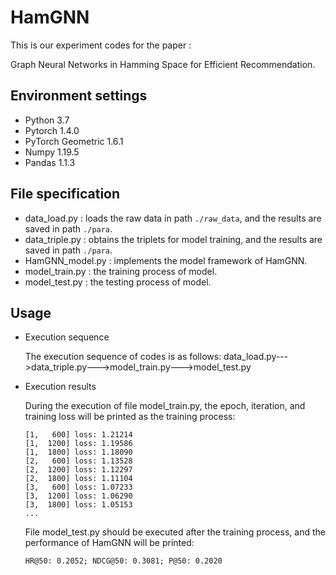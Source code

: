 # HamGNN
This is our experiment codes for the paper :

Graph Neural Networks in Hamming Space for Efficient Recommendation.

## Environment settings
* Python 3.7
* Pytorch 1.4.0
* PyTorch Geometric 1.6.1
* Numpy 1.19.5
* Pandas 1.1.3

## File specification
* data_load.py : loads the raw data in path `./raw_data`, and the results are saved in path `./para`.
* data_triple.py : obtains the triplets for model training, and the results are saved in path `./para`.
* HamGNN_model.py : implements the model framework of HamGNN.
* model_train.py : the training process of model.
* model_test.py : the testing process of model.

## Usage
* Execution sequence

  The execution sequence of codes is as follows: data_load.py--->data_triple.py--->model_train.py--->model_test.py
  
* Execution results

  During the execution of file model_train.py, the epoch, iteration, and training loss will be printed as the training process:
  
  ```
  [1,   600] loss: 1.21214
  [1,  1200] loss: 1.19586
  [1,  1800] loss: 1.18090
  [2,   600] loss: 1.13528
  [2,  1200] loss: 1.12297
  [2,  1800] loss: 1.11104
  [3,   600] loss: 1.07233
  [3,  1200] loss: 1.06290
  [3,  1800] loss: 1.05153
  ...
  ```
  
  File model_test.py should be executed after the training process, and the performance of HamGNN will be printed:
  
  ```
  HR@50: 0.2052; NDCG@50: 0.3081; P@50: 0.2020
  ```
